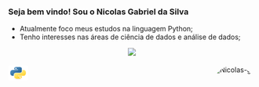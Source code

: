 ### Seja bem vindo! Sou o Nicolas Gabriel da Silva


- Atualmente foco meus estudos na linguagem Python;
- Tenho interesses nas áreas de ciência de dados e análise de dados;

<div align="center">
  <a href="https://github.com/nicolasdsgabriel
  <img height="180em" src="https://github-readme-stats.vercel.app/api?username=nicolasdsgabriel&theme=dark&include_all_commits=true&count_private=true"/>
  <img height="180em" src="https://github-readme-stats.vercel.app/api/top-langs/?username=nicolasdsgabriel&layout=compact&langs_count=7&theme=dark"/>
</div>
<div style="display: inline_block"><br>
  <img align="center" alt="Nicolas-Python" height="30" width="40" src="https://raw.githubusercontent.com/devicons/devicon/master/icons/python/python-original.svg">
   <img align="right" alt="Nicolas-gif" height="150" style="border-radius:50px;" src="https://discord.com/channels/812138145906032720/812138146384314410/930085101210046474">
</div>

